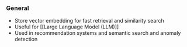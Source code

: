 ### General
- Store vector embedding for fast retrieval and similarity search
- Useful for [[Large Language Model (LLM)]]
- Used in recommendation systems and semantic search and anomaly detection
